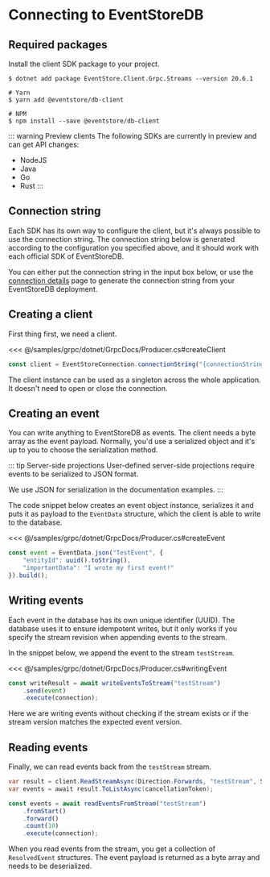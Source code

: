 # Connecting to EventStoreDB

## Required packages

Install the client SDK package to your project.

<xode-group>
<xode-block title="C#">

```
$ dotnet add package EventStore.Client.Grpc.Streams --version 20.6.1
```
</xode-block>
<xode-block title="NodeJS" code="connectionString">

```
# Yarn
$ yarn add @eventstore/db-client

# NPM
$ npm install --save @eventstore/db-client
```
</xode-block>
</xode-group>

::: warning Preview clients
The following SDKs are currently in preview and can get API changes:
- NodeJS
- Java
- Go
- Rust
:::

## Connection string

Each SDK has its own way to configure the client, but it's always possible to use the connection string. The connection string below is generated according to the configuration you specified above, and it should work with each official SDK of EventStoreDB.

You can either put the connection string in the input box below, or use the [connection details](./README.md) page to generate the connection string from your EventStoreDB deployment.

<ConnectionString></ConnectionString>

## Creating a client

First thing first, we need a client.

<xode-group>
<xode-block title="C#" code="connectionString">

<<< @/samples/grpc/dotnet/GrpcDocs/Producer.cs#createClient
</xode-block>
<xode-block title="NodeJS" code="connectionString">

```javascript
const client = EventStoreConnection.connectionString("{connectionString}");
```
</xode-block>
</xode-group>

The client instance can be used as a singleton across the whole application. It doesn't need to open or close the connection.

## Creating an event

You can write anything to EventStoreDB as events. The client needs a byte array as the event payload. Normally, you'd use a serialized object and it's up to you to choose the serialization method.

::: tip Server-side projections
User-defined server-side projections require events to be serialized to JSON format.

We use JSON for serialization in the documentation examples.
:::

The code snippet below creates an event object instance, serializes it and puts it as payload to the `EventData` structure, which the client is able to write to the database.

<xode-group>
<xode-block title="C#">

<<< @/samples/grpc/dotnet/GrpcDocs/Producer.cs#createEvent
</xode-block>
<xode-block title="NodeJS">

```javascript
const event = EventData.json("TestEvent", {
    "entityId": uuid().toString(),
    "importantData": "I wrote my first event!"
}).build();
```
</xode-block>
</xode-group>

## Writing events

Each event in the database has its own unique identifier (UUID). The database uses it to ensure idempotent writes, but it only works if you specify the stream revision when appending events to the stream.

In the snippet below, we append the event to the stream `testStream`.

<xode-group>
<xode-block title="C#">

<<< @/samples/grpc/dotnet/GrpcDocs/Producer.cs#writingEvent
</xode-block>
<xode-block title="NodeJS">

```javascript
const writeResult = await writeEventsToStream("testStream")
    .send(event)
    .execute(connection);
```
</xode-block>
</xode-group>

Here we are writing events without checking if the stream exists or if the stream version matches the expected event version.

## Reading events

Finally, we can read events back from the `testStream` stream.

<xode-group>
<xode-block title="C#">

```csharp
var result = client.ReadStreamAsync(Direction.Forwards, "testStream", StreamPosition.Start);
var events = await result.ToListAsync(cancellationToken);
```
</xode-block>
<xode-block title="NodeJS">

```javascript
const events = await readEventsFromStream("testStream")
    .fromStart()
    .forward()
    .count(10)
    .execute(connection);
```
</xode-block>
</xode-group>

When you read events from the stream, you get a collection of `ResolvedEvent` structures. The event payload is returned as a byte array and needs to be deserialized.
 

